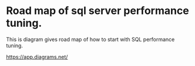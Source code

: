 # Road map of sql server performance tuning.

This is diagram gives road map of how to start with SQL performance tuning.

https://app.diagrams.net/

